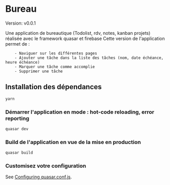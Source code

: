 # Bureau 

Version: v0.0.1

Une application de bureautique (Todolist, rdv, notes, kanban projets) réalisée avec le framework quasar et firebase
Cette version de l'application permet de :

        - Naviguer sur les différentes pages
        - Ajouter une tâche dans la liste des tâches (nom, date échéance, heure échéance)
        - Marquer une tâche comme accomplie
        - Supprimer une tâche



## Installation des dépendances
```bash
yarn
```

### Démarrer l'application en mode : hot-code reloading, error reporting
```bash
quasar dev
```


### Build de l'application en vue de la mise en production
```bash
quasar build
```

### Customisez votre configuration
See [Configuring quasar.conf.js](https://quasar.dev/quasar-cli/quasar-conf-js).
